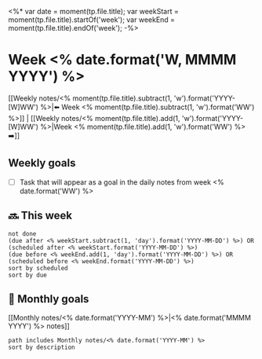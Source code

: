 <%*
  var date = moment(tp.file.title);
  var weekStart = moment(tp.file.title).startOf('week');
  var weekEnd = moment(tp.file.title).endOf('week');
-%>
# Week <% date.format('W, MMMM YYYY') %>

[[Weekly notes/<% moment(tp.file.title).subtract(1, 'w').format('YYYY-[W]WW') %>|⬅️ Week <% moment(tp.file.title).subtract(1, 'w').format('WW') %>]] | [[Weekly notes/<% moment(tp.file.title).add(1, 'w').format('YYYY-[W]WW') %>|Week <% moment(tp.file.title).add(1, 'w').format('WW') %> ➡️]]

## Weekly goals

- [ ] Task that will appear as a goal in the daily notes from week <% date.format('WW') %>

## 🔜 This week

```tasks
not done
(due after <% weekStart.subtract(1, 'day').format('YYYY-MM-DD') %>) OR (scheduled after <% weekStart.format('YYYY-MM-DD') %>)
(due before <% weekEnd.add(1, 'day').format('YYYY-MM-DD') %>) OR (scheduled before <% weekEnd.format('YYYY-MM-DD') %>)
sort by scheduled
sort by due
```

## 🎯 Monthly goals

[[Monthly notes/<% date.format('YYYY-MM') %>|<% date.format('MMMM YYYY') %> notes]]

```tasks
path includes Monthly notes/<% date.format('YYYY-MM') %>
sort by description
```
